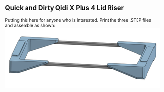 ## Quick and Dirty Qidi X Plus 4 Lid Riser
Putting this here for anyone who is interested.  Print the three .STEP files and assemble as shown:
![Lid Riser](https://github.com/Xorlent/Orcaslicer-Qidi-Plus-4/blob/main/Lid-Riser/LidRiser.jpg)
